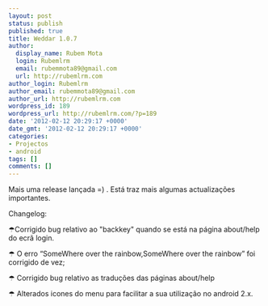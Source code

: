 ```yaml
---
layout: post
status: publish
published: true
title: Weddar 1.0.7
author:
  display_name: Rubem Mota
  login: Rubemlrm
  email: rubemmota89@gmail.com
  url: http://rubemlrm.com
author_login: Rubemlrm
author_email: rubemmota89@gmail.com
author_url: http://rubemlrm.com
wordpress_id: 189
wordpress_url: http://rubemlrm.com/?p=189
date: '2012-02-12 20:29:17 +0000'
date_gmt: '2012-02-12 20:29:17 +0000'
categories:
- Projectos
- android
tags: []
comments: []
---
```

<p>Mais uma release lançada =) . Está traz mais algumas actualizações importantes.</p>
<p>Changelog:</p>
<p>☂Corrigido bug relativo ao "backkey" quando se está na página about/help do ecrã login.</p>
<p>☂ O erro “SomeWhere over the rainbow,SomeWhere over the rainbow” foi corrigido de vez;</p>
<p>☂ Corrigido bug relativo as traduções das páginas about/help</p>
<p>☂ Alterados icones do menu para facilitar a sua utilização no android 2.x.</p>
